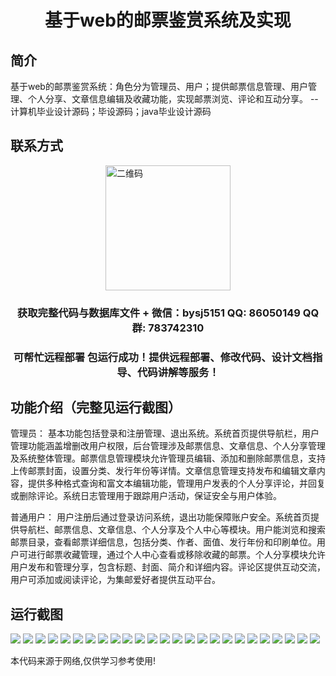 <p><h1 align="center">基于web的邮票鉴赏系统及实现</h1></p>

## 简介
基于web的邮票鉴赏系统：角色分为管理员、用户；提供邮票信息管理、用户管理、个人分享、文章信息编辑及收藏功能，实现邮票浏览、评论和互动分享。    --计算机毕业设计源码；毕设源码；java毕业设计源码


## 联系方式
<img src="https://bs-1329754181.cos.ap-shanghai.myqcloud.com/wx.jpg" alt="二维码" style="display: block; margin: 0 auto;" width="200px">
<p><h3 align="center">获取完整代码与数据库文件 + 微信：bysj5151 QQ: 86050149 QQ群: 783742310</h3></p>
<p><h3 align="center">可帮忙远程部署 包运行成功！提供远程部署、修改代码、设计文档指导、代码讲解等服务！</h3></p>

## 功能介绍（完整见运行截图）
管理员： 基本功能包括登录和注册管理、退出系统。系统首页提供导航栏，用户管理功能涵盖增删改用户权限，后台管理涉及邮票信息、文章信息、个人分享管理及系统整体管理。邮票信息管理模块允许管理员编辑、添加和删除邮票信息，支持上传邮票封面，设置分类、发行年份等详情。文章信息管理支持发布和编辑文章内容，提供多种格式查询和富文本编辑功能，管理用户发表的个人分享评论，并回复或删除评论。系统日志管理用于跟踪用户活动，保证安全与用户体验。

普通用户： 用户注册后通过登录访问系统，退出功能保障账户安全。系统首页提供导航栏、邮票信息、文章信息、个人分享及个人中心等模块。用户能浏览和搜索邮票目录，查看邮票详细信息，包括分类、作者、面值、发行年份和印刷单位。用户可进行邮票收藏管理，通过个人中心查看或移除收藏的邮票。个人分享模块允许用户发布和管理分享，包含标题、封面、简介和详细内容。评论区提供互动交流，用户可添加或阅读评论，为集邮爱好者提供互动平台。


## 运行截图
![](https://bs-1329754181.cos.ap-shanghai.myqcloud.com/ssm/WebStampAppraisalSystem/img/001.jpg)
![](https://bs-1329754181.cos.ap-shanghai.myqcloud.com/ssm/WebStampAppraisalSystem/img/002.jpg)
![](https://bs-1329754181.cos.ap-shanghai.myqcloud.com/ssm/WebStampAppraisalSystem/img/003.jpg)
![](https://bs-1329754181.cos.ap-shanghai.myqcloud.com/ssm/WebStampAppraisalSystem/img/004.jpg)
![](https://bs-1329754181.cos.ap-shanghai.myqcloud.com/ssm/WebStampAppraisalSystem/img/005.jpg)
![](https://bs-1329754181.cos.ap-shanghai.myqcloud.com/ssm/WebStampAppraisalSystem/img/006.jpg)
![](https://bs-1329754181.cos.ap-shanghai.myqcloud.com/ssm/WebStampAppraisalSystem/img/007.jpg)
![](https://bs-1329754181.cos.ap-shanghai.myqcloud.com/ssm/WebStampAppraisalSystem/img/008.jpg)
![](https://bs-1329754181.cos.ap-shanghai.myqcloud.com/ssm/WebStampAppraisalSystem/img/009.jpg)
![](https://bs-1329754181.cos.ap-shanghai.myqcloud.com/ssm/WebStampAppraisalSystem/img/010.jpg)
![](https://bs-1329754181.cos.ap-shanghai.myqcloud.com/ssm/WebStampAppraisalSystem/img/011.jpg)
![](https://bs-1329754181.cos.ap-shanghai.myqcloud.com/ssm/WebStampAppraisalSystem/img/012.jpg)
![](https://bs-1329754181.cos.ap-shanghai.myqcloud.com/ssm/WebStampAppraisalSystem/img/013.jpg)
![](https://bs-1329754181.cos.ap-shanghai.myqcloud.com/ssm/WebStampAppraisalSystem/img/014.jpg)
![](https://bs-1329754181.cos.ap-shanghai.myqcloud.com/ssm/WebStampAppraisalSystem/img/015.jpg)
![](https://bs-1329754181.cos.ap-shanghai.myqcloud.com/ssm/WebStampAppraisalSystem/img/016.jpg)
![](https://bs-1329754181.cos.ap-shanghai.myqcloud.com/ssm/WebStampAppraisalSystem/img/017.jpg)
![](https://bs-1329754181.cos.ap-shanghai.myqcloud.com/ssm/WebStampAppraisalSystem/img/018.jpg)
![](https://bs-1329754181.cos.ap-shanghai.myqcloud.com/ssm/WebStampAppraisalSystem/img/019.jpg)
![](https://bs-1329754181.cos.ap-shanghai.myqcloud.com/ssm/WebStampAppraisalSystem/img/020.jpg)
![](https://bs-1329754181.cos.ap-shanghai.myqcloud.com/ssm/WebStampAppraisalSystem/img/021.jpg)
![](https://bs-1329754181.cos.ap-shanghai.myqcloud.com/ssm/WebStampAppraisalSystem/img/022.jpg)
![](https://bs-1329754181.cos.ap-shanghai.myqcloud.com/ssm/WebStampAppraisalSystem/img/023.jpg)
![](https://bs-1329754181.cos.ap-shanghai.myqcloud.com/ssm/WebStampAppraisalSystem/img/024.jpg)
![](https://bs-1329754181.cos.ap-shanghai.myqcloud.com/ssm/WebStampAppraisalSystem/img/025.jpg)

<p>本代码来源于网络,仅供学习参考使用!</p>
